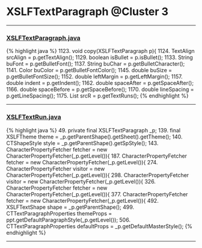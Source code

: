 # XSLFTextParagraph @Cluster 3

***

### [XSLFTextParagraph.java](https://searchcode.com/codesearch/view/97406665/)
{% highlight java %}
1123. void copy(XSLFTextParagraph p){
1124.     TextAlign srcAlign = p.getTextAlign();
1129.     boolean isBullet = p.isBullet();
1133.             String buFont = p.getBulletFont();
1137.             String buChar = p.getBulletCharacter();
1141.             Color buColor = p.getBulletFontColor();
1145.             double buSize = p.getBulletFontSize();
1152.     double leftMargin = p.getLeftMargin();
1157.     double indent = p.getIndent();
1162.     double spaceAfter = p.getSpaceAfter();
1166.     double spaceBefore = p.getSpaceBefore();
1170.     double lineSpacing = p.getLineSpacing();
1175.     List<XSLFTextRun> srcR = p.getTextRuns();
{% endhighlight %}

***

### [XSLFTextRun.java](https://searchcode.com/codesearch/view/97406808/)
{% highlight java %}
49. private final XSLFTextParagraph _p;
139.     final XSLFTheme theme = _p.getParentShape().getSheet().getTheme();
140.     CTShapeStyle style = _p.getParentShape().getSpStyle();
143.     CharacterPropertyFetcher<Color> fetcher = new CharacterPropertyFetcher<Color>(_p.getLevel()){
187.     CharacterPropertyFetcher<Double> fetcher = new CharacterPropertyFetcher<Double>(_p.getLevel()){
274.     CharacterPropertyFetcher<String> visitor = new CharacterPropertyFetcher<String>(_p.getLevel()){
298.     CharacterPropertyFetcher<Byte> visitor = new CharacterPropertyFetcher<Byte>(_p.getLevel()){
326.     CharacterPropertyFetcher<Boolean> fetcher = new CharacterPropertyFetcher<Boolean>(_p.getLevel()){
377.     CharacterPropertyFetcher<TextCap> fetcher = new CharacterPropertyFetcher<TextCap>(_p.getLevel()){
492.         XSLFTextShape shape = _p.getParentShape();
499.                 CTTextParagraphProperties themeProps = ppt.getDefaultParagraphStyle(_p.getLevel());
506.                 CTTextParagraphProperties defaultProps =  _p.getDefaultMasterStyle();
{% endhighlight %}

***

